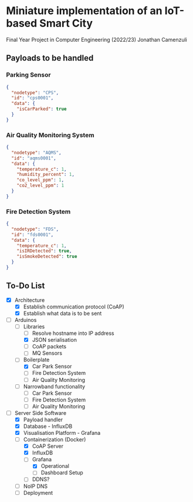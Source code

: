 # Miniature implementation of an IoT-based Smart City

Final Year Project in Computer Engineering (2022/23)
Jonathan Camenzuli

## Payloads to be handled

### Parking Sensor

```json
{
  "nodetype": "CPS",
  "id": "cps0001",
  "data": {
    "isCarParked": true
  }
}
```

### Air Quality Monitoring System

```json
{
  "nodetype": "AQMS",
  "id": "aqms0001",
  "data": {
    "temperature_c": 1,
    "humidity_percent": 1,
    "co_level_ppm": 1,
    "co2_level_ppm": 1
  }
}
```

### Fire Detection System

```json
{
  "nodetype": "FDS",
  "id": "fds0001",
  "data": {
    "temperature_c": 1,
    "isIRDetected": true,
    "isSmokeDetected": true
  }
}
```

## To-Do List

- [x] Architecture
  - [x] Establish communication protocol (CoAP)
  - [x] Establish what data is to be sent
- [ ] Arduinos
  - [ ] Libraries
    - [ ] Resolve hostname into IP address
    - [x] JSON serialisation
    - [ ] CoAP packets
    - [ ] MQ Sensors
  - [ ] Boilerplate
    - [x] Car Park Sensor
    - [ ] Fire Detection System
    - [ ] Air Quality Monitoring
  - [ ] Narrowband functionality
    - [ ] Car Park Sensor
    - [ ] Fire Detection System
    - [ ] Air Quality Monitoring
- [ ] Server Side Software
  - [x] Payload handler
  - [x] Database - InfluxDB
  - [x] Visualisation Platform - Grafana
  - [ ] Containerization (Docker)
    - [x] CoAP Server
    - [x] InfluxDB
    - [ ] Grafana
      - [x] Operational
      - [ ] Dashboard Setup
    - [ ] DDNS?
  - [ ] NoIP DNS
  - [ ] Deployment
